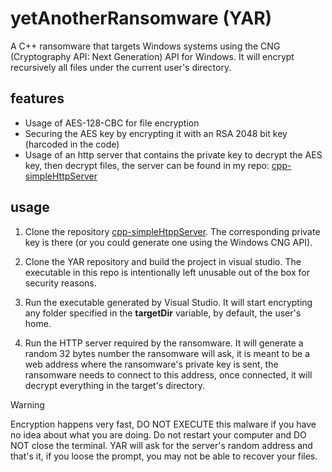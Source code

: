 # yetAnotherRansomware (YAR)

A C++ ransomware that targets Windows systems using the CNG (Cryptography API: Next Generation) API for Windows. It will encrypt recursively all files under the current user's directory.

## features

- Usage of AES-128-CBC for file encryption
- Securing the AES key by encrypting it with an RSA 2048 bit key (harcoded in the code)
- Usage of an http server that contains the private key to decrypt the AES key, then decrypt files, the server can be found in my repo: [cpp-simpleHttpServer](https://github.com/AElX01/cpp-simpleHttpServer/tree/master)

## usage

1. Clone the repository [cpp-simpleHtppServer](https://github.com/AElX01/cpp-simpleHttpServer/tree/master). The corresponding private key is there (or you could generate one using the Windows CNG API).

2. Clone the YAR repository and build the project in visual studio. The executable in this repo is intentionally left unusable out of the box for security reasons.

3. Run the executable generated by Visual Studio. It will start encrypting any folder specified in the **targetDir** variable, by default, the user's home.

4. Run the HTTP server required by the ransomware. It will generate a random 32 bytes number the ransomware will ask, it is meant to be a web address where the ransomware's private key is sent, the ransomware needs to connect to this address, once connected, it will decrypt everything in the target's directory.

> [!WARNING]
> Encryption happens very fast, DO NOT EXECUTE this malware if you have no idea about what you are doing. Do not restart your computer and DO NOT close the terminal. YAR will ask for the server's random address and that's it, if you loose the prompt, you may not be able to recover your files.

